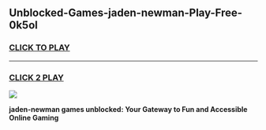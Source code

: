 
## Unblocked-Games-jaden-newman-Play-Free-0k5ol
<h3>
<a href="https://premium76.site?title=jaden-newman&ref=10A">CLICK TO PLAY</a></h3>
<hr>

<h3>
<a href="https://premium76.site?title=jaden-newman&ref=10A">CLICK 2 PLAY</a>
  
</h3>

<a href="https://premium76.site?title=jaden-newman&ref=10A"><img src="https://clearcache.store/games.png"></a>


**jaden-newman games unblocked: Your Gateway to Fun and Accessible Online Gaming**
